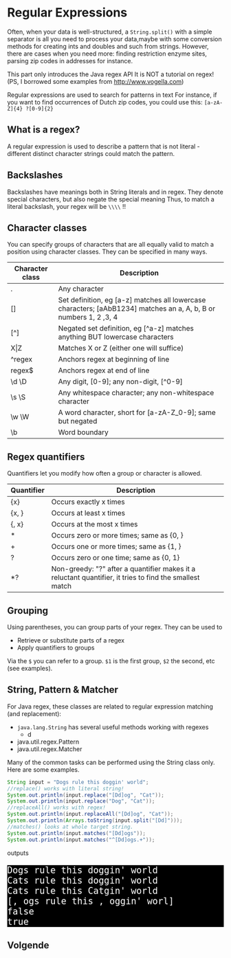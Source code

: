 # Regular Expressions

Often, when your data is well-structured, a `String.split()` with a simple separator is all you need to process your data,maybe with some conversion methods for creating ints and doubles and such from strings. However, there are cases when you need more: finding restriction enzyme sites, parsing zip codes in addresses for instance.

This part only introduces the Java regex API
It is NOT a tutorial on regex!
(PS, I borrowed some examples from http://www.vogella.com)

Regular expressions are used to search for patterns in text
For instance, if you want to find occurrences of Dutch zip codes, you could use this: `[a-zA-Z]{4} ?[0-9]{2}`


## What is a regex?

A regular expression is used to describe a pattern that is not literal - different distinct character strings could match the pattern. 

## Backslashes

Backslashes have meanings both in String literals and in regex. They denote special characters, but also negate the special meaning
Thus, to match a literal backslash, your regex will be `\\\\` !! 

## Character classes

You can specify groups of characters that are all equally valid to match a position using character classes. They can be specified in many ways.

| Character class | Description                                                                                                        |
|-----------------|--------------------------------------------------------------------------------------------------------------------|
| .               | Any character                                                                                                      |
| []              | Set definition, eg [a-z] matches all lowercase characters;  [aAbB1234] matches an a, A, b, B or numbers 1, 2 ,3, 4 |
| [&#94;]             | Negated set definition, eg [&#94;a-z] matches anything BUT lowercase characters                                        |
| X&#124;Z             | Matches X or Z (either one will suffice)                                                                           |
| &#94;regex          | Anchors regex at beginning of line                                                                                 |
| regex$          | Anchors regex at end of line                                                                                       |
| \d \D           | Any digit, [0-9];  any non-digit, [&#94;0-9]                                                                           |
| \s \S           | Any whitespace character;  any non-whitespace character                                                            |
| \w \W           | A word character, short for [a-zA-Z_0-9];  same but negated                                                        |
| \b              | Word boundary                                                                                                      |

## Regex quantifiers

Quantifiers let you modify how often a group or character is allowed.

| Quantifier | Description                                                                                              |
|------------|----------------------------------------------------------------------------------------------------------|
| {x}        | Occurs exactly x times                                                                                   |
| {x, }      | Occurs at least x times                                                                                  |
| {, x}      | Occurs at the most x times                                                                               |
| *          | Occurs zero or more times; same as {0, }                                                                 |
| +          | Occurs one or more times; same as {1, }                                                                  |
| ?          | Occurs zero or one time; same as {0, 1}                                                                  |
| *?         | Non-greedy: "?" after a quantifier makes it a reluctant quantifier, it tries to find the smallest match |


## Grouping

Using parentheses, you can group parts of your regex. 
They can be used to
- Retrieve or substitute parts of a regex
- Apply quantifiers to groups

Via the `$` you can refer to a group. `$1` is the first group, `$2` the second, etc (see examples).

## String, Pattern & Matcher
For Java regex, these classes are related to regular expression matching (and replacement):  

- `java.lang.String` has several useful methods working with regexes
    - d
- java.util.regex.Pattern
- java.util.regex.Matcher

Many of the common tasks can be performed using the String class only. Here are some examples.

```java
String input = "Dogs rule this doggin' world";
//replace() works with literal string!
System.out.println(input.replace("[Dd]og", "Cat"));
System.out.println(input.replace("Dog", "Cat"));
//replaceAll() works with regex!
System.out.println(input.replaceAll("[Dd]og", "Cat"));
System.out.println(Arrays.toString(input.split("[Dd]")));
//matches() looks at whole target string.
System.out.println(input.matches("[Dd]ogs"));
System.out.println(input.matches("^[Dd]ogs.+"));
```

outputs 


<pre style="color:white;background-color:black;font-weight:bold;font: 1.3rem Inconsolata, monospace;">
Dogs rule this doggin' world
Cats rule this doggin' world
Cats rule this Catgin' world
[, ogs rule this , oggin' worl]
false
true
</pre>

## Volgende
